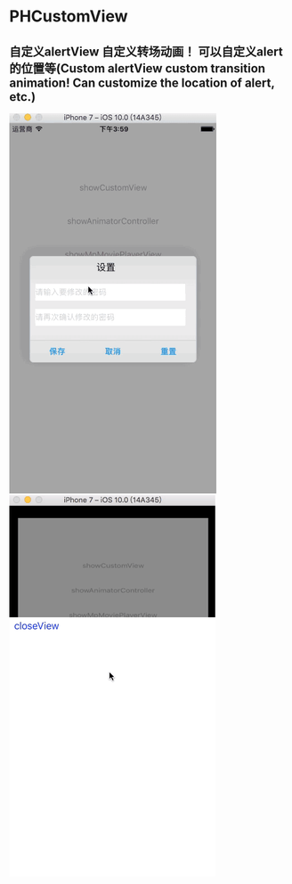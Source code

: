 # PHCustomView
自定义alertView 自定义转场动画！ 可以自定义alert的位置等(Custom alertView custom transition animation! Can customize the location of alert, etc.)
-------
![image](https://github.com/LPH5885888/PHCustomView/blob/master/PHCustomView/gif/PHCustomView.gif)
![image](https://github.com/LPH5885888/PHCustomView/blob/master/PHCustomView/gif/popupView.gif)
